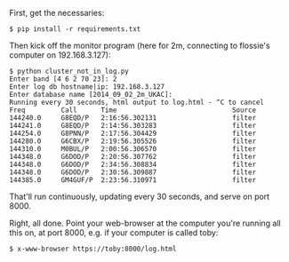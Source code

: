 
First, get the necessaries:

    $ pip install -r requirements.txt

Then kick off the monitor program (here for 2m, connecting to flossie's
computer on 192.168.3.127):

    $ python cluster_not_in_log.py                                                               
    Enter band [4 6 2 70 23]: 2
    Enter log db hostname|ip: 192.168.3.127
    Enter database name [2014_09_02_2m_UKAC]:
    Running every 30 seconds, html output to log.html - ^C to cancel
    Freq         Call      Time                             Source                           
    144240.0     G8EQD/P   2:16:56.302131                   filter                           
    144241.0     G8EQD/P   2:14:56.303283                   filter                           
    144254.0     G8PNN/P   2:17:56.304429                   filter                           
    144280.0     G6CBX/P   2:19:56.305526                   filter                           
    144310.0     M0BUL/P   2:00:56.306570                   filter                           
    144348.0     G6DOD/P   2:20:56.307762                   filter                           
    144348.0     G6DOD/P   2:34:56.308834                   filter                           
    144348.0     G6DOD/P   2:30:56.309887                   filter                           
    144385.0     GM4GUF/P  2:23:56.310971                   filter   

That'll run continuously, updating every 30 seconds, and serve on port 8000.

Right, all done.  Point your web-browser at the computer you're running all
this on, at port 8000, e.g. if your computer is called toby:

	$ x-www-browser https://toby:8000/log.html
